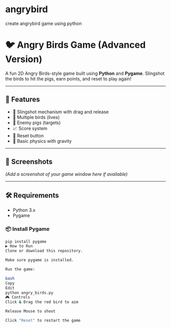 # angrybird
create angrybird game using python
# 🐦 Angry Birds Game (Advanced Version)

A fun 2D Angry Birds-style game built using **Python** and **Pygame**. Slingshot the birds to hit the pigs, earn points, and reset to play again!

---

## 🚀 Features

- 🎯 Slingshot mechanism with drag and release
- 🐤 Multiple birds (lives)
- 🐷 Enemy pigs (targets)
- 📈 Score system
- 🔁 Reset button
- 🧠 Basic physics with gravity

---

## 📸 Screenshots

*(Add a screenshot of your game window here if available)*

---

## 🛠️ Requirements

- Python 3.x
- Pygame

### 📦 Install Pygame

```bash
pip install pygame
▶️ How to Run
Clone or download this repository.

Make sure pygame is installed.

Run the game:

bash
Copy
Edit
python angry_birds.py
🎮 Controls
Click & Drag the red bird to aim

Release Mouse to shoot

Click "Reset" to restart the game

